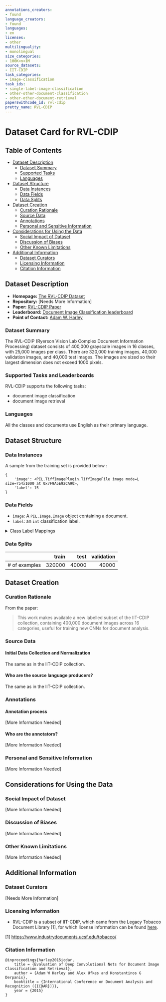 ```yaml
---
annotations_creators:
- found
language_creators:
- found
languages:
- en
licenses:
- other
multilinguality:
- monolingual
size_categories:
- 100K<n<1M
source_datasets:
- IIT-CDIP
task_categories:
- image-classification
task_ids:
- single-label-image-classification
- other-other-document-classification
- other-other-document-retrieval
paperswithcode_id: rvl-cdip
pretty_name: RVL-CDIP
---
```


# Dataset Card for RVL-CDIP

## Table of Contents
- [Dataset Description](#dataset-description)
  - [Dataset Summary](#dataset-summary)
  - [Supported Tasks](#supported-tasks-and-leaderboards)
  - [Languages](#languages)
- [Dataset Structure](#dataset-structure)
  - [Data Instances](#data-instances)
  - [Data Fields](#data-instances)
  - [Data Splits](#data-instances)
- [Dataset Creation](#dataset-creation)
  - [Curation Rationale](#curation-rationale)
  - [Source Data](#source-data)
  - [Annotations](#annotations)
  - [Personal and Sensitive Information](#personal-and-sensitive-information)
- [Considerations for Using the Data](#considerations-for-using-the-data)
  - [Social Impact of Dataset](#social-impact-of-dataset)
  - [Discussion of Biases](#discussion-of-biases)
  - [Other Known Limitations](#other-known-limitations)
- [Additional Information](#additional-information)
  - [Dataset Curators](#dataset-curators)
  - [Licensing Information](#licensing-information)
  - [Citation Information](#citation-information)

## Dataset Description

- **Homepage:** [The RVL-CDIP Dataset](https://www.cs.cmu.edu/~aharley/rvl-cdip/)
- **Repository:** [Needs More Information]
- **Paper:** [RVL-CDIP Paper](https://arxiv.org/abs/1502.07058)
- **Leaderboard:** [Document Image Classification leaderboard](https://paperswithcode.com/dataset/rvl-cdip)
- **Point of Contact:** [Adam W. Harley](http://cs.cmu.edu/~aharley/)

### Dataset Summary

The RVL-CDIP (Ryerson Vision Lab Complex Document Information Processing) dataset consists of 400,000 grayscale images in 16 classes, with 25,000 images per class. There are 320,000 training images, 40,000 validation images, and 40,000 test images. The images are sized so their largest dimension does not exceed 1000 pixels.

### Supported Tasks and Leaderboards

RVL-CDIP supports the following tasks:
- document image classification
- document image retrieval

### Languages

All the classes and documents use English as their primary language.

## Dataset Structure

### Data Instances

A sample from the training set is provided below :
```
{
    'image': <PIL.TiffImagePlugin.TiffImageFile image mode=L size=754x1000 at 0x7F9A5E92CA90>,
    'label': 15
}
```

### Data Fields

- `image`: A `PIL.Image.Image` object containing a document.
- `label`: an `int` classification label.

<details>
  <summary>Class Label Mappings</summary>

```json
{
  "0": "letter",
  "1": "form",
  "2": "email",
  "3": "handwritten",
  "4": "advertisement",
  "5": "scientific report",
  "6": "scientific publication",
  "7": "specification",
  "8": "file folder",
  "9": "news article",
  "10": "budget",
  "11": "invoice",
  "12": "presentation",
  "13": "questionnaire",
  "14": "resume",
  "15": "memo"
}
```

</details>

### Data Splits

|   |train|test|validation|
|----------|----:|----:|---------:|
|# of examples|320000|40000|40000|

## Dataset Creation

### Curation Rationale

From the paper:
> This work makes available a new labelled subset of the IIT-CDIP collection, containing 400,000
document images across 16 categories, useful for training new CNNs for document analysis.

### Source Data

#### Initial Data Collection and Normalization

The same as in the IIT-CDIP collection.

#### Who are the source language producers?

The same as in the IIT-CDIP collection.

### Annotations

#### Annotation process

[More Information Needed]

#### Who are the annotators?

[More Information Needed]

### Personal and Sensitive Information

[More Information Needed]

## Considerations for Using the Data

### Social Impact of Dataset

[More Information Needed]

### Discussion of Biases

[More Information Needed]

### Other Known Limitations

[More Information Needed]

## Additional Information

### Dataset Curators

[Needs More Information]

### Licensing Information

- RVL-CDIP is a subset of IIT-CDIP, which came from the Legacy Tobacco Document Library [1], for which license information can be found [here](https://www.industrydocuments.ucsf.edu/help/copyright/).

[1] https://www.industrydocuments.ucsf.edu/tobacco/

### Citation Information

```
@inproceedings{harley2015icdar,
    title = {Evaluation of Deep Convolutional Nets for Document Image Classification and Retrieval},
    author = {Adam W Harley and Alex Ufkes and Konstantinos G Derpanis},
    booktitle = {International Conference on Document Analysis and Recognition ({ICDAR})}},
    year = {2015}
}
```